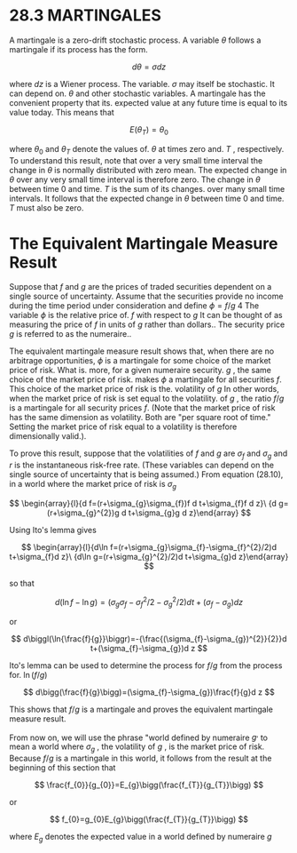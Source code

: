 # 28.3 MARTINGALES  

A martingale is a zero-drift stochastic process. A variable $\theta$ follows a martingale if its process has the form.  

$$
d\theta=\sigma d z
$$  

where $d z$ is a Wiener process. The variable. $\sigma$ may itself be stochastic. It can depend on. $\theta$ and other stochastic variables. A martingale has the convenient property that its. expected value at any future time is equal to its value today. This means that  

$$
E(\theta_{T})=\theta_{0}
$$  

where $\theta_{0}$ and $\theta_{T}$ denote the values of. $\theta$ at times zero and. $T$ , respectively. To understand this result, note that over a very small time interval the change in $\theta$ is normally distributed with zero mean. The expected change in $\theta$ over any very small time interval is therefore zero. The change in $\theta$ between time 0 and time. $T$ is the sum of its changes. over many small time intervals. It follows that the expected change in $\theta$ between time 0 and time. $T$ must also be zero.  

# The Equivalent Martingale Measure Result  

Suppose that $f$ and $g$ are the prices of traded securities dependent on a single source of uncertainty. Assume that the securities provide no income during the time period under consideration and define $\phi=f/g$ 4 The variable $\phi$ is the relative price of. $f$ with respect to $g$ It can be thought of as measuring the price of $f$ in units of $g$ rather than dollars.. The security price $g$ is referred to as the numeraire..  

The equivalent martingale measure result shows that, when there are no arbitrage opportunities, $\phi$ is a martingale for some choice of the market price of risk. What is. more, for a given numeraire security. $g$ , the same choice of the market price of risk. makes $\phi$ a martingale for all securities $f.$ This choice of the market price of risk is the. volatility of $g$ In other words, when the market price of risk is set equal to the volatility. of $g$ , the ratio $f/g$ is a martingale for all security prices $f.$ (Note that the market price of risk has the same dimension as volatility. Both are "per square root of time." Setting the market price of risk equal to a volatility is therefore dimensionally valid.).  

To prove this result, suppose that the volatilities of $f$ and $g$ are $\sigma_{f}$ and $\sigma_{g}$ and $r$ is the instantaneous risk-free rate. (These variables can depend on the single source of uncertainty that is being assumed.) From equation (28.10), in a world where the market price of risk is $\sigma_{g}$  

$$
\begin{array}{l}{d f=(r+\sigma_{g}\sigma_{f})f d t+\sigma_{f}f d z}\ {d g=(r+\sigma_{g}^{2})g d t+\sigma_{g}g d z}\end{array}
$$  

Using Ito's lemma gives  

$$
\begin{array}{l}{d\ln f=(r+\sigma_{g}\sigma_{f}-\sigma_{f}^{2}/2)d t+\sigma_{f}d z}\ {d\ln g=(r+\sigma_{g}^{2}/2)d t+\sigma_{g}d z}\end{array}
$$  

so that  

$$
d(\ln f-\ln g)=(\sigma_{g}\sigma_{f}-\sigma_{f}^{2}/2-\sigma_{g}^{2}/2)d t+(\sigma_{f}-\sigma_{g})d z
$$  

or  

$$
d\biggl(\ln{\frac{f}{g}}\biggr)=-{\frac{(\sigma_{f}-\sigma_{g})^{2}}{2}}d t+(\sigma_{f}-\sigma_{g})d z
$$  

Ito's lemma can be used to determine the process for $f/g$ from the process for. $\ln(f/g)$  

$$
d\bigg(\frac{f}{g}\bigg)=(\sigma_{f}-\sigma_{g})\frac{f}{g}d z
$$  

This shows that $f/g$ is a martingale and proves the equivalent martingale measure result.  

From now on, we will use the phrase "world defined by numeraire $g^{,}$ to mean a world where $\sigma_{g}$ , the volatility of $g$ , is the market price of risk. Because $f/g$ is a martingale in this world, it follows from the result at the beginning of this section that  

$$
\frac{f_{0}}{g_{0}}=E_{g}\bigg(\frac{f_{T}}{g_{T}}\bigg)
$$  

or  

$$
f_{0}=g_{0}E_{g}\bigg(\frac{f_{T}}{g_{T}}\bigg)
$$  

where $E_{g}$ denotes the expected value in a world defined by numeraire $g$  
